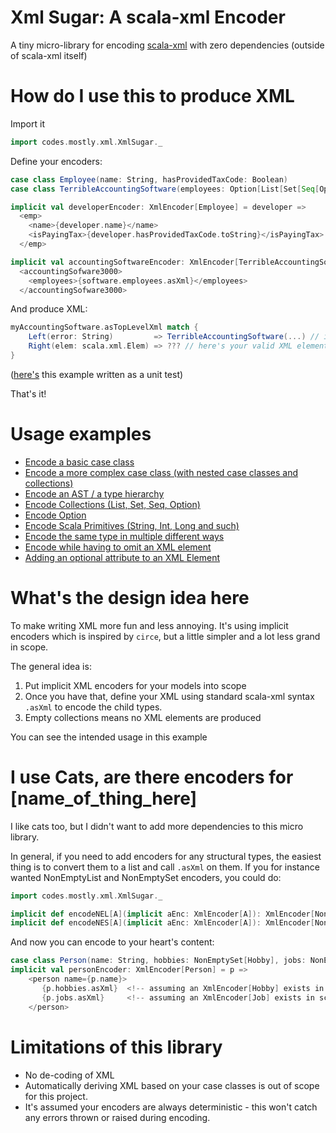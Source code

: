 # Xml Sugar: A scala-xml Encoder 
A tiny micro-library for encoding [scala-xml](https://github.com/scala/scala-xml) with zero dependencies (outside of scala-xml itself)

# How do I use this to produce XML
Import it

```scala
import codes.mostly.xml.XmlSugar._
```

Define your encoders:

```scala
case class Employee(name: String, hasProvidedTaxCode: Boolean)
case class TerribleAccountingSoftware(employees: Option[List[Set[Seq[Option[List[Employee]]]]]]) // Hopefully a contrived example

implicit val developerEncoder: XmlEncoder[Employee] = developer =>
  <emp>
    <name>{developer.name}</name>
    <isPayingTax>{developer.hasProvidedTaxCode.toString}</isPayingTax>
  </emp>

implicit val accountingSoftwareEncoder: XmlEncoder[TerribleAccountingSoftware] = software =>
  <accountingSofware3000>
    <employees>{software.employees.asXml}</employees>
  </accountingSofware3000>
```

And produce XML:

```scala
myAccountingSoftware.asTopLevelXml match {
    Left(error: String)         => TerribleAccountingSoftware(...) // in case you goofed and didn't produce EXACTLY one xml element
    Right(elem: scala.xml.Elem) => ??? // here's your valid XML element
}
```

([here's](https://github.com/TobiasRoland/scala-xml-encoder/blob/main/src/test/scala/codes/mostly/xml/examples/encoding/EncodingCollections.scala) this example written as a unit test)

That's it! 

# Usage examples

* [Encode a basic case class](src/test/scala/codes/mostly/xml/examples/encoding/EncodingCaseClass.scala)
* [Encode a more complex case class (with nested case classes and collections)](src/test/scala/codes/mostly/xml/examples/encoding/EncodingAnEntireHierarchy.scala)
* [Encode an AST / a type hierarchy](src/test/scala/codes/mostly/xml/examples/encoding/EncodingAST.scala)
* [Encode Collections (List, Set, Seq, Option)](src/test/scala/codes/mostly/xml/examples/encoding/EncodingCollections.scala)
* [Encode Option](src/test/scala/codes/mostly/xml/examples/encoding/EncodingOptions.scala)
* [Encode Scala Primitives (String, Int, Long and such)](src/test/scala/codes/mostly/xml/examples/encoding/EncodingScalaPrimitives.scala)
* [Encode the same type in multiple different ways](src/test/scala/codes/mostly/xml/examples/encoding/EncodingTheSameTypeDifferently.scala)
* [Encode while having to omit an XML element](src/test/scala/codes/mostly/xml/examples/encoding/OmittingNodeWhenCollectionIsEmpty.scala)
* [Adding an optional attribute to an XML Element](src/test/scala/codes/mostly/xml/examples/attribute/OptionalNodeAttributes.scala)

# What's the design idea here
To make writing XML more fun and less annoying. It's using implicit encoders which
is inspired by `circe`, but a little simpler and a lot less grand in scope.

The general idea is:

1. Put implicit XML encoders for your models into scope
2. Once you have that, define your XML using standard scala-xml syntax `.asXml` to encode the child types.
3. Empty collections means no XML elements are produced
  
You can see the intended usage in this example

# I use Cats, are there encoders for [name_of_thing_here]
I like cats too, but I didn't want to add more dependencies to this micro library.

In general, if you need to add encoders for any structural types, the easiest
thing is to convert them to a list and call `.asXml` on them. If you for instance wanted
NonEmptyList and NonEmptySet encoders, you could do:

```scala
import codes.mostly.xml.XmlSugar._

implicit def encodeNEL[A](implicit aEnc: XmlEncoder[A]): XmlEncoder[NonEmptyList[A]] = nel => nel.toList.toXml
implicit def encodeNES[A](implicit aEnc: XmlEncoder[A]): XmlEncoder[NonEmptySet[A]]  = nes => nes.toNonEmptyList.toXml
```

And now you can encode to your heart's content:

```scala
case class Person(name: String, hobbies: NonEmptySet[Hobby], jobs: NonEmptyList[Job])
implicit val personEncoder: XmlEncoder[Person] = p => 
    <person name={p.name}>
       {p.hobbies.asXml}  <!-- assuming an XmlEncoder[Hobby] exists in scope -->
       {p.jobs.asXml}     <!-- assuming an XmlEncoder[Job] exists in scope -->
    </person>
```

# Limitations of this library
- No de-coding of XML
- Automatically deriving XML based on your case classes is out of scope for this project.
- It's assumed your encoders are always deterministic - this won't catch any errors thrown or raised during encoding.
